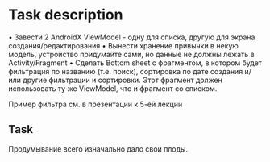# Task description
• Завести 2 AndroidX ViewModel - одну для списка, другую для экрана создания/редактирования
• Вынести хранение привычки в некую модель, устройство придумайте сами, но данные не должны лежать в Activity/Fragment
• Сделать Bottom sheet с фрагментом, в котором будет фильтрация по названию (т.е. поиск), сортировка по дате создания и/или другие фильтрации и сортировки.
Этот фрагмент должен использовать ту же ViewModel, что и фрагмент со списком.

Пример фильтра см. в презентации к 5-ей лекции


## Task
Продумывание всего изначально дало свои плоды.
